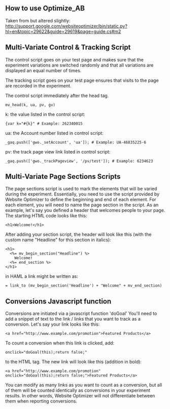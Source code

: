 How to use Optimize_AB
---------------------------------------
Taken from but altered slightly:
http://support.google.com/websiteoptimizer/bin/static.py?hl=en&topic=29622&guide=29619&page=guide.cs#m2


Multi-Variate Control & Tracking Script
---------------------------------------
The control script goes on your test page and makes sure that the experiment variations are switched randomly and that all variations are displayed an equal number of times.

The tracking script goes on your test page ensures that visits to the page are recorded in the experiment.

The control script immediately after the head tag.

    mv_head(k, ua, pv, gv)

k: the value listed in the control script: 

    {var k="#{k}" # Example: 262340015

ua: the Account number listed in control script:

    _gaq.push(['gwo._setAccount', 'ua']); # Example: UA-46835225-6

pv: the track page view link listed in control script:

    _gaq.push(['gwo._trackPageview', '/pv/test']); # Example: 6234623

Multi-Variate Page Sections Scripts
---------------------------------------
The page sections script is used to mark
the elements that will be varied during the experiment. Essentially, you need to use the script provided by Website Optimizer to define the beginning and end of each element. For each element, you will need to name the page section in the script. As an example, let's say you defined a header that welcomes people to your page. The starting HTML code looks like this:

    <h1>Welcome!</h1>

After adding your section script, the header will look like this
(with the custom name "Headline" for this section in italics):

    <h1>
      <%= mv_begin_section("Headline") %>
        Welcome!
      <%= end_section %>
    </h1>

in HAML a link might be written as:

    = link_to (mv_begin_section('Headline') + "Welcome" + mv_end_section)


Conversions Javascript function
---------------------------------------
Conversions are initiated via a javascript function 'doGoal'
You'll need to add a snippet of text to the link / links
that you want to track as a conversion. Let's say your link
looks like this:

    <a href="http://www.example.com/promotion">Featured Products</a>

To count a conversion when this link is clicked, add:

    onclick="doGoal(this);return false;"

to the HTML tag. The new link will look like this
(addition in bold):

    <a href="http://www.example.com/promotion" onclick="doGoal(this);return false;">Featured Products</a>

You can modify as many links as you want to count as a conversion,
but all of them will be counted identically as conversions in your
experiment results. In other words, Website Optimizer will not
differentiate between them when reporting conversions.


